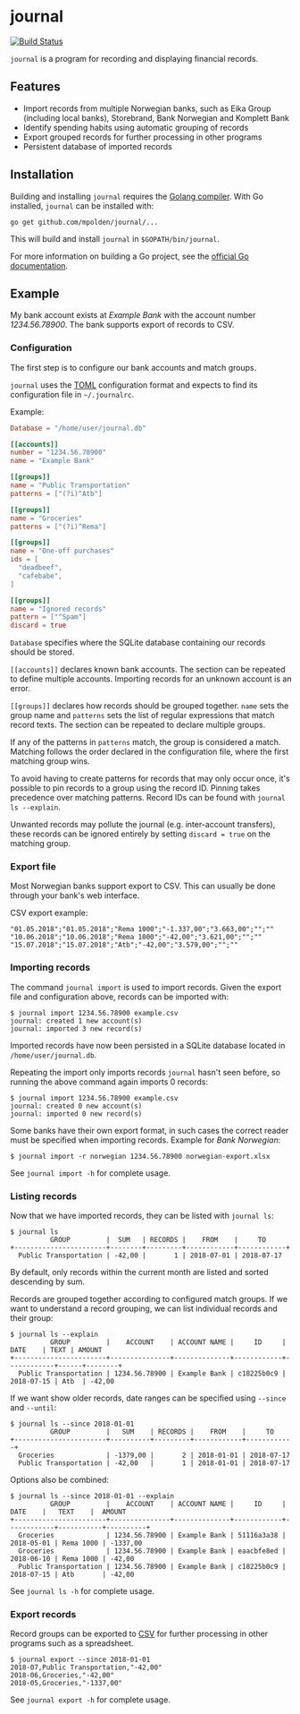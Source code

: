 # journal

[![Build Status](https://travis-ci.org/mpolden/journal.svg)](https://travis-ci.org/mpolden/journal)

`journal` is a program for recording and displaying financial records.

## Features

* Import records from multiple Norwegian banks, such as Eika Group (including
local banks), Storebrand, Bank Norwegian and Komplett Bank
* Identify spending habits using automatic grouping of records
* Export grouped records for further processing in other programs
* Persistent database of imported records

## Installation

Building and installing `journal` requires the [Golang
compiler](https://golang.org/). With Go installed, `journal` can be installed
with:

`go get github.com/mpolden/journal/...`

This will build and install `journal` in `$GOPATH/bin/journal`.

For more information on building a Go project, see the [official Go
documentation](https://golang.org/doc/code.html).

## Example

My bank account exists at *Example Bank* with the account number
*1234.56.78900*. The bank supports export of records to CSV.

### Configuration

The first step is to configure our bank accounts and match groups.

`journal` uses the [TOML](https://github.com/toml-lang/toml) configuration
format and expects to find its configuration file in `~/.journalrc`.

Example:

```toml
Database = "/home/user/journal.db"

[[accounts]]
number = "1234.56.78900"
name = "Example Bank"

[[groups]]
name = "Public Transportation"
patterns = ["(?i)^Atb"]

[[groups]]
name = "Groceries"
patterns = ["(?i)^Rema"]

[[groups]]
name = "One-off purchases"
ids = [
  "deadbeef",
  "cafebabe",
]

[[groups]]
name = "Ignored records"
pattern = ["^Spam"]
discard = true
```

`Database` specifies where the SQLite database containing our records should be
stored.

`[[accounts]]` declares known bank accounts. The section can be repeated to
define multiple accounts. Importing records for an unknown account is an error.

`[[groups]]` declares how records should be grouped together. `name` sets the
group name and `patterns` sets the list of regular expressions that match record
texts. The section can be repeated to declare multiple groups.

If any of the patterns in `patterns` match, the group is considered a match.
Matching follows the order declared in the configuration file, where the first
matching group wins.

To avoid having to create patterns for records that may only occur once, it's
possible to pin records to a group using the record ID. Pinning takes precedence
over matching patterns. Record IDs can be found with `journal ls --explain`.

Unwanted records may pollute the journal (e.g. inter-account transfers), these
records can be ignored entirely by setting `discard = true` on the matching
group.

### Export file

Most Norwegian banks support export to CSV. This can usually be done through
your bank's web interface.

CSV export example:

```csv
"01.05.2018";"01.05.2018";"Rema 1000";"-1.337,00";"3.663,00";"";""
"10.06.2018";"10.06.2018";"Rema 1000";"-42,00";"3.621,00";"";""
"15.07.2018";"15.07.2018";"Atb";"-42,00";"3.579,00";"";""
```

### Importing records

The command `journal import` is used to import records. Given the export file
and configuration above, records can be imported with:

```
$ journal import 1234.56.78900 example.csv
journal: created 1 new account(s)
journal: imported 3 new record(s)
```

Imported records have now been persisted in a SQLite database located in
`/home/user/journal.db`.

Repeating the import only imports records `journal` hasn't seen before, so
running the above command again imports 0 records:

```
$ journal import 1234.56.78900 example.csv
journal: created 0 new account(s)
journal: imported 0 new record(s)
```

Some banks have their own export format, in such cases the correct reader must
be specified when importing records. Example for *Bank Norwegian*:

`$ journal import -r norwegian 1234.56.78900 norwegian-export.xlsx`

See `journal import -h` for complete usage.
 
### Listing records

Now that we have imported records, they can be listed with `journal ls`:

```
$ journal ls
          GROUP         |  SUM   | RECORDS |    FROM    |     TO
+-----------------------+--------+---------+------------+------------+
  Public Transportation | -42,00 |       1 | 2018-07-01 | 2018-07-17
```

By default, only records within the current month are listed and sorted
descending by sum.

Records are grouped together according to configured match groups. If we want to
understand a record grouping, we can list individual records and their group:

```
$ journal ls --explain
          GROUP         |    ACCOUNT    | ACCOUNT NAME |     ID     |    DATE    | TEXT | AMOUNT
+-----------------------+---------------+--------------+------------+------------+------+--------+
  Public Transportation | 1234.56.78900 | Example Bank | c18225b0c9 | 2018-07-15 | Atb  | -42,00
```

If we want show older records, date ranges can be specified using `--since` and
`--until`:

```
$ journal ls --since 2018-01-01
          GROUP         |   SUM    | RECORDS |    FROM    |     TO
+-----------------------+----------+---------+------------+------------+
  Groceries             | -1379,00 |       2 | 2018-01-01 | 2018-07-17
  Public Transportation | -42,00   |       1 | 2018-01-01 | 2018-07-17
```

Options also be combined:
```
$ journal ls --since 2018-01-01 --explain
          GROUP         |    ACCOUNT    | ACCOUNT NAME |     ID     |    DATE    |   TEXT    |  AMOUNT
+-----------------------+---------------+--------------+------------+------------+-----------+----------+
  Groceries             | 1234.56.78900 | Example Bank | 51116a3a38 | 2018-05-01 | Rema 1000 | -1337,00
  Groceries             | 1234.56.78900 | Example Bank | eaacbfe8ed | 2018-06-10 | Rema 1000 | -42,00
  Public Transportation | 1234.56.78900 | Example Bank | c18225b0c9 | 2018-07-15 | Atb       | -42,00
```

See `journal ls -h` for complete usage.

### Export records

Record groups can be exported to
[CSV](https://en.wikipedia.org/wiki/Comma-separated_values) for further
processing in other programs such as a spreadsheet.

```
$ journal export --since 2018-01-01
2018-07,Public Transportation,"-42,00"
2018-06,Groceries,"-42,00"
2018-05,Groceries,"-1337,00"
```

See `journal export -h` for complete usage.
